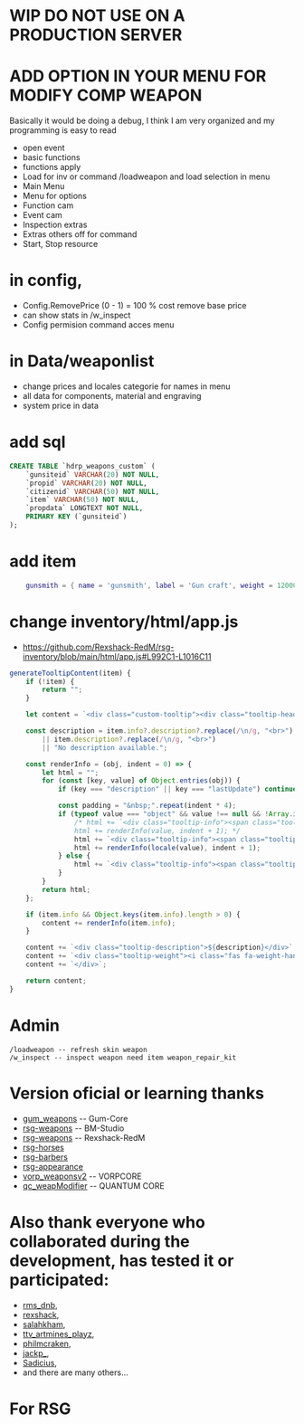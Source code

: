 # WIP DO NOT USE ON A PRODUCTION SERVER

# ADD OPTION IN YOUR MENU FOR MODIFY COMP WEAPON

Basically it would be doing a debug, I think I am very organized and my programming is easy to read
- open event
- basic functions
- functions apply
- Load for inv or command /loadweapon and load selection in menu
- Main Menu
- Menu for options
- Function cam
- Event cam
- Inspection extras
- Extras others off for command
- Start, Stop resource

# in config, 
- Config.RemovePrice (0 - 1) = 100 % cost remove base price
- can show stats in /w_inspect
- Config permision command acces menu

# in Data/weaponlist
- change prices and locales categorie for names in menu
- all data for components, material and engraving
- system price in data

# add sql
```sql
CREATE TABLE `hdrp_weapons_custom` (
    `gunsiteid` VARCHAR(20) NOT NULL,
    `propid` VARCHAR(20) NOT NULL,
    `citizenid` VARCHAR(50) NOT NULL,
    `item` VARCHAR(50) NOT NULL,
    `propdata` LONGTEXT NOT NULL,
    PRIMARY KEY (`gunsiteid`)
);
```
# add item
```lua
    gunsmith = { name = 'gunsmith', label = 'Gun craft', weight = 12000, type = 'item', image = 'guncraft.png', unique = false, useable = true,  shouldClose = true, description = 'Placeholder'},

```

# change inventory/html/app.js
- https://github.com/Rexshack-RedM/rsg-inventory/blob/main/html/app.js#L992C1-L1016C11
```js
generateTooltipContent(item) {
    if (!item) {
        return "";
    }

    let content = `<div class="custom-tooltip"><div class="tooltip-header">${item.label}</div><hr class="tooltip-divider">`;

    const description = item.info?.description?.replace(/\n/g, "<br>") 
        || item.description?.replace(/\n/g, "<br>") 
        || "No description available.";

    const renderInfo = (obj, indent = 0) => {
        let html = "";
        for (const [key, value] of Object.entries(obj)) {
            if (key === "description" || key === "lastUpdate") continue;

            const padding = "&nbsp;".repeat(indent * 4);
            if (typeof value === "object" && value !== null && !Array.isArray(value)) {
                /* html += `<div class="tooltip-info"><span class="tooltip-info-key">${padding}${this.formatKey(key)}:</span></div>`;
                html += renderInfo(value, indent + 1); */
                html += `<div class="tooltip-info"><span class="tooltip-info-key">${padding}${this.formatKey(locale(key))}:</span></div>`;
                html += renderInfo(locale(value), indent + 1);
            } else {
                html += `<div class="tooltip-info"><span class="tooltip-info-key">${padding}${this.formatKey(key)}:</span> ${value}</div>`;
            }
        }
        return html;
    };

    if (item.info && Object.keys(item.info).length > 0) {
        content += renderInfo(item.info);
    }

    content += `<div class="tooltip-description">${description}</div>`;
    content += `<div class="tooltip-weight"><i class="fas fa-weight-hanging"></i> ${item.weight != null ? (item.weight / 1000).toFixed(1) : "N/A"}kg</div>`;
    content += `</div>`;

    return content;
}
```


# Admin

```
/loadweapon -- refresh skin weapon
/w_inspect -- inspect weapon need item weapon_repair_kit
```

# Version oficial or learning thanks
- [gum_weapons](https://github.com/Gum-Core/gum_weapons) -- Gum-Core
- [rsg-weapons](https://github.com/BM-Studio/rsg-weapons) -- BM-Studio
- [rsg-weapons](https://github.com/Rexshack-RedM/rsg-weapons) -- Rexshack-RedM
- [rsg-horses](https://github.com/Rexshack-RedM/rsg-horses)
- [rsg-barbers](https://github.com/Rexshack-RedM/rsg-barbers)
- [rsg-appearance](https://github.com/Rexshack-RedM/rsg-appearance)
- [vorp_weaponsv2](https://github.com/VORPCORE/vorp_weaponsv2) -- VORPCORE
- [qc_weapModifier](https://github.com/Artmines/qc_weapModifier) -- QUANTUM CORE

# Also thank everyone who collaborated during the development, has tested it or participated:
- [rms_dnb](https://github.com/RMS-dnb/),
- [rexshack](https://github.com/Rexshack-RedM/),
- [salahkham](https://www.youtube.com/channel/UC_-sYXe5B4qInE_ZGw6DITg),
- [ttv_artmines_playz](https://github.com/Artmines/),
- [philmcraken](https://github.com/mrskunky69/),
- [jackp_](https://github.com/Jewsie/),
- [Sadicius](https://github.com/Sadicius),
- and there are many others...

# For RSG
